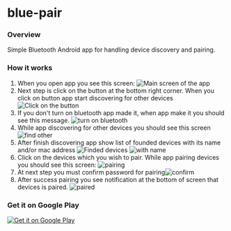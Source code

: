 # blue-pair
### Overview
Simple Bluetooth Android app for handling device discovery and pairing.

### How it works
1. When you open app you see this screen:
![Main screen of the app](https://goo.gl/K5o0qH)
2. Next step is click on the button at the bottom right corner. When you click on button app start discovering for other devices ![Click on the button](https://goo.gl/65nnKg)
3. If you don't turn on bluetooth app made it, when app make it you should see this message. ![turn on bluetooth](https://goo.gl/YfZj34)
4. While app discovering for other devices you should see this screen ![find other](https://goo.gl/uXJMPc)
5. After finish discovering app show list of founded devices with its name and/or mac address ![Finded devices](https://goo.gl/kqgkJB) ![with name](https://goo.gl/eZSxX8)
6. Click on the devices which you wish to pair. While app pairing devices you should see this screen: ![pairing](https://goo.gl/uGbKev)
7. At next step you must confirm password for pairing![confirm](https://goo.gl/Dh5GDJ)
8. After success pairing you see notification at the bottom of screen that devices is paired. ![paired](https://goo.gl/2HGXN5)
### Get it on Google Play
<a href='https://play.google.com/store/apps/details?id=co.aurasphere.bluepair&pcampaignid=MKT-Other-global-all-co-prtnr-py-PartBadge-Mar2515-1'><img alt='Get it on Google Play' src='https://play.google.com/intl/en_us/badges/images/generic/en_badge_web_generic.png'/></a>


